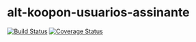 # alt-koopon-usuarios-assinante
[![Build Status](https://secure.travis-ci.org/dsn-nimbus/alt-koopon-usuarios-assinante.png?branch=master)](https://travis-ci.org/dsn-nimbus/alt-koopon-usuarios-assinante)
[![Coverage Status](https://coveralls.io/repos/dsn-nimbus/alt-koopon-usuarios-assinante/badge.svg?branch=master&service=github)](https://coveralls.io/r/dsn-nimbus/alt-koopon-usuarios-assinante/?branch=master)
